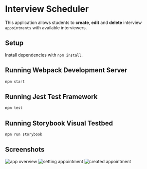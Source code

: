 # Interview Scheduler
This application allows students to **create**, **edit** and **delete** interview `appointments` with available interviewers.

## Setup

Install dependencies with `npm install`.

## Running Webpack Development Server

```sh
npm start
```

## Running Jest Test Framework

```sh
npm test
```

## Running Storybook Visual Testbed

```sh
npm run storybook
```

## Screenshots
![app overview](https://github.com/vandergit/scheduler/blob/main/docs/app%20overview.png)
![setting appointment](https://github.com/vandergit/scheduler/blob/main/docs/setting%20appointment.png)
![created appointment](https://github.com/vandergit/scheduler/blob/main/docs/setting%20appointment.png)